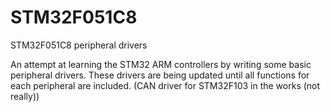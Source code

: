 # STM32F051C8
STM32F051C8 peripheral drivers

An attempt at learning the STM32 ARM controllers by writing some basic peripheral drivers.
These drivers are being updated until all functions for each peripheral are included.
(CAN driver for STM32F103 in the works (not really))


